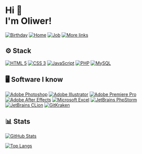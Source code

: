 # Hi 👋<br/>I'm Oliwer!

[![Birthday](https://img.shields.io/badge/🎂-V%202003-red?style=for-the-badge "Birthday")](https://github.com/Guliveer)
[![Home](https://img.shields.io/badge/🏠-Zielona%20Góra-45ad2d?style=for-the-badge "Home")](https://github.com/Guliveer)
[![Job](https://img.shields.io/badge/👀-Looking%20for%20job-814ad4?style=for-the-badge "Job")](https://www.linkedin.com/in/oliwer-pawelski/)
[![More links](https://img.shields.io/badge/🌐-See%20more-038cfc?style=for-the-badge "More links")](https://guliveer.github.io/links)


## ⚙️ Stack

[![HTML 5](https://img.shields.io/badge/HTML5-E34F26?style=for-the-badge&logo=html5&logoColor=white)](https://en.wikipedia.org/wiki/HTML5)
[![CSS 3](https://img.shields.io/badge/CSS3-1572B6?style=for-the-badge&logo=css3&logoColor=white)](https://en.wikipedia.org/wiki/CSS)
[![JavaScript](https://img.shields.io/badge/JavaScript-F7DF1E?style=for-the-badge&logo=javascript&logoColor=gray)](https://en.wikipedia.org/wiki/JavaScript)
[![PHP](https://img.shields.io/badge/PHP-777BB4?style=for-the-badge&logo=php&logoColor=white)](https://en.wikipedia.org/wiki/PHP)
[![MySQL](https://img.shields.io/badge/MySQL-4479A1?style=for-the-badge&logo=mysql&logoColor=white)](https://en.wikipedia.org/wiki/MySQL)


## 🖥️ Software I know

[![Adobe Photoshop](https://img.shields.io/badge/Photoshop-Adobe-gray?style=for-the-badge&logo=adobe-photoshop&logoColor=white&labelColor=31A8FF)](https://adobe.com/products/photoshop.html)
[![Adobe Illustrator](https://img.shields.io/badge/Illustrator-Adobe-gray?style=for-the-badge&logo=adobe-illustrator&logoColor=white&labelColor=FF9A00)](https://adobe.com/products/illustrator.html)
[![Adobe Premiere Pro](https://img.shields.io/badge/Premiere%20Pro-Adobe-gray?style=for-the-badge&logo=adobe-premiere-pro&logoColor=white&labelColor=9999FF)](https://adobe.com/products/premiere.html)
[![Adobe After Effects](https://img.shields.io/badge/After%20Effects-Adobe-gray?style=for-the-badge&logo=adobe-after-effects&logoColor=white&labelColor=9999FF)](https://adobe.com/products/aftereffects.html)
[![Microsoft Excel](https://img.shields.io/badge/Excel-Microsoft-gray?style=for-the-badge&logo=microsoft-excel&logoColor=white&labelColor=217346)](https://microsoft.com/microsoft-365/excel)
[![JetBrains PhpStorm](https://img.shields.io/badge/PhpStorm-JetBrains-gray?style=for-the-badge&logo=phpstorm&logoColor=white&labelColor=6051e4)](https://www.jetbrains.com/phpstorm/)
[![JetBrains CLion](https://img.shields.io/badge/CLion-JetBrains-gray?style=for-the-badge&logo=clion&logoColor=white&labelColor=59b8a2)](https://www.jetbrains.com/clion/)
[![GitKraken](https://img.shields.io/badge/GitKraken-179287?style=for-the-badge&logo=gitkraken&logoColor=white)](https://www.gitkraken.com/)


## 📊 Stats

[![GitHub Stats](https://github-readme-stats.vercel.app/api?username=Guliveer&theme=radical&hide_title=true&hide_border=true&show_icons=true&include_all_commits=true&count_private=true)](https://github.com/Guliveer)

[![Top Langs](https://github-readme-stats.vercel.app/api/top-langs/?username=Guliveer&theme=radical&hide_title=false&hide_border=true&langs_count=10)](https://github.com/Guliveer)
